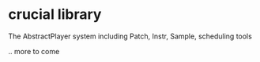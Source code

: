 crucial library
===============

The AbstractPlayer system including Patch, Instr, Sample, scheduling tools

.. more to come


